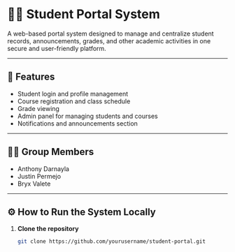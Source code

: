 # 🧑‍🎓 Student Portal System

A web-based portal system designed to manage and centralize student records, announcements, grades, and other academic activities in one secure and user-friendly platform.

---

## 📌 Features

- Student login and profile management
- Course registration and class schedule
- Grade viewing
- Admin panel for managing students and courses
- Notifications and announcements section

---

## 👨‍💻 Group Members

- Anthony Darnayla
- Justin Permejo
- Bryx Valete
---

## ⚙️ How to Run the System Locally

1. **Clone the repository**
   ```bash
   git clone https://github.com/yourusername/student-portal.git
